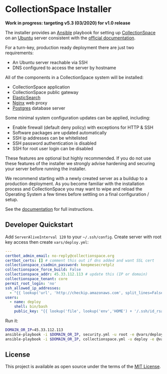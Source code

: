 # CollectionSpace Installer

**Work in progress: targeting v5.3 (03/2020) for v1.0 release**

The installer provides an [Ansible](https://www.ansible.com/) playbook
for setting up [CollectionSpace](https://www.collectionspace.org/) on an
[Ubuntu](https://ubuntu.com/) server consistent with the [official
documentation](https://collectionspace.atlassian.net/wiki/spaces/DOC/pages/701465498/Installing+on+Ubuntu+LTS).

For a turn-key, production ready deployment there are just two requirements:

- An Ubuntu server reachable via SSH
- DNS configured to access the server by hostname

All of the components in a CollectionSpace system will be installed:

- CollectionSpace application
- CollectionSpace public gateway
- [ElasticSearch](https://www.elastic.co/)
- [Nginx](https://www.nginx.com/) web proxy
- [Postgres](https://www.postgresql.org/) database server

Some minimal system configuration updates can be applied, including:

- Enable firewall (default deny policy) with exceptions for HTTP & SSH
- Software packages are updated automatically
- SSH ip addresses can be whitelisted
- SSH password authentication is disabled
- SSH for root user login can be disabled

These features are optional but highly recommended. If you do not use
these features of the installer we strongly advise hardening and
securing your server before running the installer.

We recommend starting with a newly created server as a buildup to a
production deployment. As you become familiar with the installation
process and CollectionSpace you may want to wipe and reload the
Operating System a few times before settling on a final configuration
/ setup.

See the [documentation](docs/README.md) for full instructions.

## Developer Quickstart

Add `ServerAliveInterval 120` to your `~/.ssh/config`. Create server
with root key access then create `vars/deploy.yml`:

```yml
---
certbot_admin_email: no-reply@collectionspace.org
certbot_certs: [] # comment this out if dns added and want SSL cert
collectionspace_csadmin_password: keepmesecretplz
collectionspace_force_build: False
collectionspace_addr: 45.33.112.113 # update this (IP or domain)
collectionspace_tenant: core
permit_root_login: 'no'
ssh_allowed_ip_addresses:
  - "{{ lookup('url', 'http://checkip.amazonaws.com', split_lines=False) | replace('\n', '') }}"
users:
  - name: deploy
    shell: bin/bash
    public_key: "{{ lookup('file', lookup('env','HOME') + '/.ssh/id_rsa.pub') }}"
```

Run it:

```bash
DOMAIN_OR_IP=45.33.112.113
ansible-playbook -i $DOMAIN_OR_IP, security.yml -u root -e @vars/deploy.yml
ansible-playbook -i $DOMAIN_OR_IP, collectionspace.yml -u deploy -e @vars/deploy.yml
```

## License

This project is available as open source under the terms of the
[MIT License](http://opensource.org/licenses/MIT).
